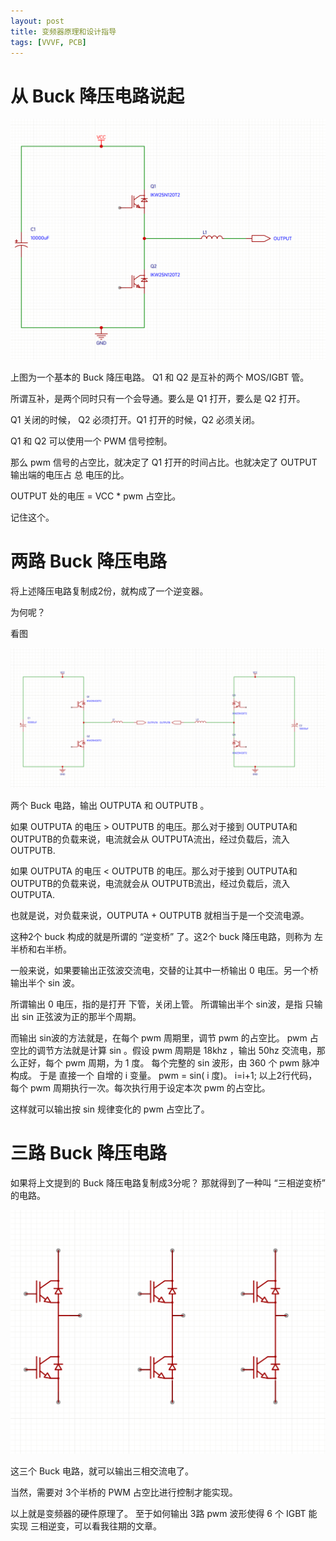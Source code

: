 ```yaml
---
layout: post
title: 变频器原理和设计指导
tags: [VVVF, PCB]
---
```



# 从 Buck 降压电路说起


![](/images/basic_buck.png)

上图为一个基本的 Buck 降压电路。 Q1 和 Q2 是互补的两个 MOS/IGBT 管。

所谓互补，是两个同时只有一个会导通。要么是 Q1 打开，要么是 Q2 打开。

Q1 关闭的时候， Q2 必须打开。Q1 打开的时候，Q2 必须关闭。

Q1 和 Q2 可以使用一个 PWM 信号控制。

那么 pwm 信号的占空比，就决定了 Q1 打开的时间占比。也就决定了 OUTPUT 输出端的电压占 总 电压的比。

OUTPUT 处的电压 = VCC * pwm 占空比。

记住这个。


# 两路 Buck 降压电路

将上述降压电路复制成2份，就构成了一个逆变器。

为何呢？

看图

![](/images/buck_as_H_bridge.png)


两个 Buck 电路，输出 OUTPUTA 和 OUTPUTB 。

如果 OUTPUTA 的电压 > OUTPUTB 的电压。那么对于接到 OUTPUTA和OUTPUTB的负载来说，电流就会从 OUTPUTA流出，经过负载后，流入 OUTPUTB.

如果 OUTPUTA 的电压 < OUTPUTB 的电压。那么对于接到 OUTPUTA和OUTPUTB的负载来说，电流就会从 OUTPUTB流出，经过负载后，流入 OUTPUTA.


也就是说，对负载来说，OUTPUTA + OUTPUTB 就相当于是一个交流电源。

这种2个 buck 构成的就是所谓的 “逆变桥” 了。这2个 buck 降压电路，则称为 左半桥和右半桥。

一般来说，如果要输出正弦波交流电，交替的让其中一桥输出 0 电压。另一个桥输出半个 sin 波。

所谓输出 0 电压，指的是打开 下管，关闭上管。
所谓输出半个 sin波，是指 只输出 sin 正弦波为正的那半个周期。

而输出 sin波的方法就是，在每个 pwm 周期里，调节 pwm 的占空比。 pwm 占空比的调节方法就是计算 sin 。假设 pwm 周期是 18khz ，输出 50hz 交流电，那么正好，每个 pwm 周期，为 1 度。
每个完整的 sin 波形，由 360 个 pwm 脉冲构成。 于是 直接一个 自增的 i 变量。 pwm = sin( i 度)。 i=i+1; 以上2行代码，每个 pwm 周期执行一次。每次执行用于设定本次 pwm 的占空比。


这样就可以输出按 sin 规律变化的 pwm 占空比了。

# 三路 Buck 降压电路

如果将上文提到的 Buck 降压电路复制成3分呢？
那就得到了一种叫 “三相逆变桥” 的电路。


![](/images/3pharse_full_bridge.png)


这三个 Buck 电路，就可以输出三相交流电了。

当然，需要对 3个半桥的 PWM 占空比进行控制才能实现。

以上就是变频器的硬件原理了。 至于如何输出 3路 pwm 波形使得 6 个 IGBT 能实现 三相逆变，可以看我往期的文章。


